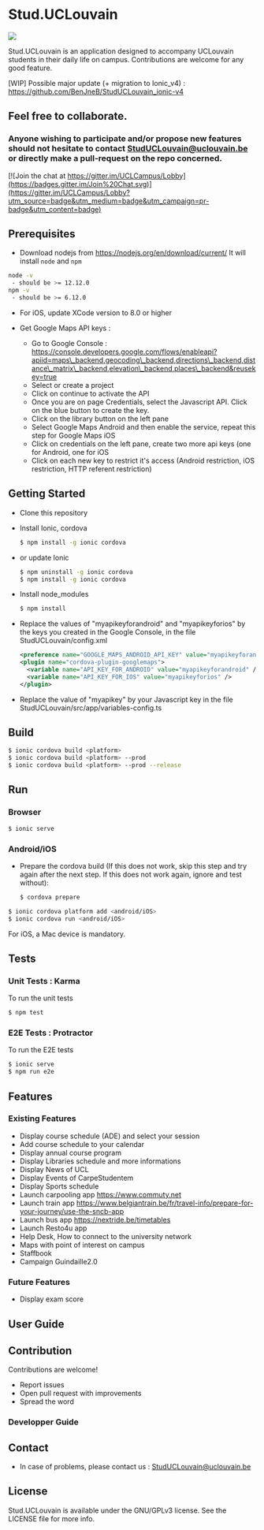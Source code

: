# Stud.UCLouvain
<a href="https://codeclimate.com/github/UCL-INGI/StudUCLouvain/maintainability"><img src="https://api.codeclimate.com/v1/badges/b46ca74090ee2e38ac5b/maintainability" /></a>

Stud.UCLouvain is an application designed to accompany UCLouvain students in their daily life on campus. Contributions are welcome for any good feature.

[WIP] Possible major update (+ migration to Ionic_v4) : https://github.com/BenJneB/StudUCLouvain_ionic-v4

## Feel free to collaborate. 
### Anyone wishing to participate and/or propose new features should not hesitate to contact StudUCLouvain@uclouvain.be or directly make a pull-request on the repo concerned.

[![Join the chat at https://gitter.im/UCLCampus/Lobby](https://badges.gitter.im/Join%20Chat.svg)](https://gitter.im/UCLCampus/Lobby?utm_source=badge&utm_medium=badge&utm_campaign=pr-badge&utm_content=badge)

## Prerequisites
- Download nodejs from https://nodejs.org/en/download/current/ It will install `node` and `npm`
```bash
node -v
 - should be >= 12.12.0
npm -v
 - should be >= 6.12.0
```
- For iOS, update XCode version to 8.0 or higher

- Get Google Maps API keys :
    * Go to Google Console : https://console.developers.google.com/flows/enableapi?apiid=maps\_backend,geocoding\_backend,directions\_backend,distance\_matrix\_backend,elevation\_backend,places\_backend&reusekey=true
    * Select or create a project
    * Click on continue to activate the API
    * Once you are on page Credentials, select the Javascript API. Click on the blue button to create the key.
    * Click on the library button on the left pane
    * Select Google Maps Android and then enable the service, repeat this step for Google Maps iOS
    * Click on credentials on the left pane, create two more api keys (one for Android, one for iOS
    * Click on each new key to restrict it's access (Android restriction, iOS restriction, HTTP referent restriction)

## Getting Started

* Clone this repository

* Install Ionic, cordova
    ```bash
    $ npm install -g ionic cordova
    ```
* or update Ionic
    ```bash
    $ npm uninstall -g ionic cordova
    $ npm install -g ionic cordova
    ```
* Install node_modules
    ```bash
    $ npm install
    ```    
* Replace the values of "myapikeyforandroid" and "myapikeyforios" by the keys you created in the Google Console, in the file StudUCLouvain/config.xml  
    ```xml
    <preference name="GOOGLE_MAPS_ANDROID_API_KEY" value="myapikeyforandroid"/>
    <plugin name="cordova-plugin-googlemaps">
      <variable name="API_KEY_FOR_ANDROID" value="myapikeyforandroid" />
      <variable name="API_KEY_FOR_IOS" value="myapikeyforios" />
    </plugin>
    ```
* Replace the value of "myapikey" by your Javascript key in the file StudUCLouvain/src/app/variables-config.ts

## Build
```bash
$ ionic cordova build <platform>
$ ionic cordova build <platform> --prod
$ ionic cordova build <platform> --prod --release
```
    
## Run

### Browser
```bash
$ ionic serve
```

### Android/iOS

* Prepare the cordova build (If this does not work, skip this step and try again after the next step. If this does not work again, ignore and test without): 
    ```bash
    $ cordova prepare
    ```
```bash
$ ionic cordova platform add <android/iOS>
$ ionic cordova run <android/iOS>
```
For iOS, a Mac device is mandatory.

## Tests

### Unit Tests : Karma
To run the unit tests
```bash
$ npm test
```
### E2E Tests : Protractor
To run the E2E tests
```bash
$ ionic serve
$ npm run e2e
```
## Features

### Existing Features

* Display course schedule (ADE) and select your session
* Add course schedule to your calendar
* Display annual course program
* Display Libraries schedule and more informations
* Display News of UCL
* Display Events of CarpeStudentem
* Display Sports schedule
* Launch carpooling app https://www.commuty.net
* Launch train app https://www.belgiantrain.be/fr/travel-info/prepare-for-your-journey/use-the-sncb-app
* Launch bus app https://nextride.be/timetables
* Launch Resto4u app
* Help Desk, How to connect to the university network
* Maps with point of interest on campus
* Staffbook
* Campaign Guindaille2.0

### Future Features

* Display exam score

## User Guide

## Contribution
Contributions are welcome!

* Report issues
* Open pull request with improvements
* Spread the word

### Developper Guide

## Contact
* In case of problems, please contact us : StudUCLouvain@uclouvain.be

## License
Stud.UCLouvain is available under the GNU/GPLv3 license. See the LICENSE file for more info.

